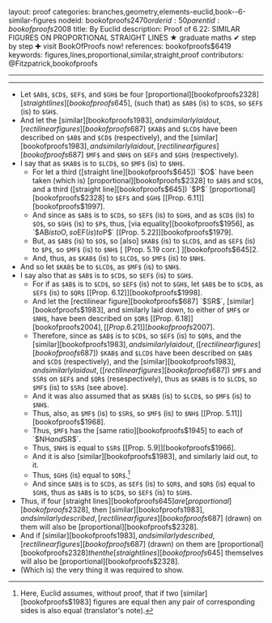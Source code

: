 layout: proof
categories: branches,geometry,elements-euclid,book--6-similar-figures
nodeid: bookofproofs$2470
orderid: 50
parentid: bookofproofs$2008
title: By Euclid
description:  Proof of 6.22: SIMILAR FIGURES ON PROPORTIONAL STRAIGHT LINES &#9733; graduate maths &#10004; step by step &#10010; visit BookOfProofs now!
references: bookofproofs$6419
keywords: figures,lines,proportional,similar,straight,proof
contributors: @Fitzpatrick,bookofproofs

---


---



* Let `$AB$`, `$CD$`, `$EF$`, and `$GH$` be four [proportional][bookofproofs$2328] [straight lines][bookofproofs$645], (such that) as `$AB$` (is) to `$CD$`, so `$EF$` (is) to `$GH$`.
* And let the [similar][bookofproofs$1983], and similarly laid out, [rectilinear figures][bookofproofs$687] `$KAB$` and `$LCD$` have been described on `$AB$` and `$CD$` (respectively), and the [similar][bookofproofs$1983], and similarly laid out, [rectilinear figures][bookofproofs$687] `$MF$` and `$NH$` on `$EF$` and `$GH$` (respectively).
* I say that as `$KAB$` is to `$LCD$`, so `$MF$` (is) to `$NH$`.
   * For let a third ([straight line][bookofproofs$645]) `$O$` have been taken (which is) [proportional][bookofproofs$2328] to `$AB$` and `$CD$`, and a third ([straight line][bookofproofs$645]) `$P$` [proportional][bookofproofs$2328] to `$EF$` and `$GH$` [[Prop. 6.11]][bookofproofs$1997].
   * And since as `$AB$` is to `$CD$`, so `$EF$` (is) to `$GH$`, and as `$CD$` (is) to `$O$`, so `$GH$` (is) to `$P$`, thus, [via equality][bookofproofs$1956], as `$AB$` is to `$O$`, so `$EF$` (is) to `$P$` [[Prop. 5.22]][bookofproofs$1979].
   * But, as `$AB$` (is) to `$O$`, so [also] `$KAB$` (is) to `$LCD$`, and as `$EF$` (is) to `$P$`, so `$MF$` (is) to `$NH$` [ [Prop. 5.19 corr.] ][bookofproofs$645]2.
   * And, thus, as `$KAB$` (is) to `$LCD$`, so `$MF$` (is) to `$NH$`.
* And so let `$KAB$` be to `$LCD$`, as `$MF$` (is) to `$NH$`.
* I say also that as `$AB$` is to `$CD$`, so `$EF$` (is) to `$GH$`.
   * For if as `$AB$` is to `$CD$`, so `$EF$` (is) not to `$GH$`, let `$AB$` be to `$CD$`, as `$EF$` (is) to `$QR$` [[Prop. 6.12]][bookofproofs$1998].
   * And let the [rectilinear figure][bookofproofs$687] `$SR$`, [similar][bookofproofs$1983], and similarly laid down, to either of `$MF$` or `$NH$`, have been described on `$QR$` [[Prop. 6.18]][bookofproofs$2004], [[Prop. 6.21]][bookofproofs$2007].
   * Therefore, since as `$AB$` is to `$CD$`, so `$EF$` (is) to `$QR$`, and the [similar][bookofproofs$1983], and similarly laid out, ([rectilinear figures][bookofproofs$687]) `$KAB$` and `$LCD$` have been described on `$AB$` and `$CD$` (respectively), and the [similar][bookofproofs$1983], and similarly laid out, ([rectilinear figures][bookofproofs$687]) `$MF$` and `$SR$` on `$EF$` and `$QR$` (resespectively), thus as `$KAB$` is to `$LCD$`, so `$MF$` (is) to `$SR$` (see above).
   * And it was also assumed that as `$KAB$` (is) to `$LCD$`, so `$MF$` (is) to `$NH$`.
   * Thus, also, as `$MF$` (is) to `$SR$`, so `$MF$` (is) to `$NH$` [[Prop. 5.11]][bookofproofs$1968].
   * Thus, `$MF$` has the [same ratio][bookofproofs$1945] to each of `$NH$` and `$SR$`.
   * Thus, `$NH$` is equal to `$SR$` [[Prop. 5.9]][bookofproofs$1966].
   * And it is also [similar][bookofproofs$1983], and similarly laid out, to it.
   * Thus, `$GH$` (is) equal to `$QR$`.[^1] 
   * And since `$AB$` is to `$CD$`, as `$EF$` (is) to `$QR$`, and `$QR$` (is) equal to `$GH$`, thus as `$AB$` is to `$CD$`, so `$EF$` (is) to `$GH$`.
* Thus, if four [straight lines][bookofproofs$645] are [proportional][bookofproofs$2328], then [similar][bookofproofs$1983], and similarly described, [rectilinear figures][bookofproofs$687] (drawn) on them will also be [proportional][bookofproofs$2328].
* And if [similar][bookofproofs$1983], and similarly described, [rectilinear figures][bookofproofs$687] (drawn) on them are [proportional][bookofproofs$2328] then the [straight lines][bookofproofs$645] themselves will also be [proportional][bookofproofs$2328].
* (Which is) the very thing it was required to show.

[^1]: Here, Euclid assumes, without proof, that if two [similar][bookofproofs$1983] figures are equal then any pair of corresponding sides is also equal (translator's note).
